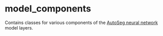 # model_components

Contains classes for various components of the [AutoSeg neural network](../../AutoSeg/) model layers.
